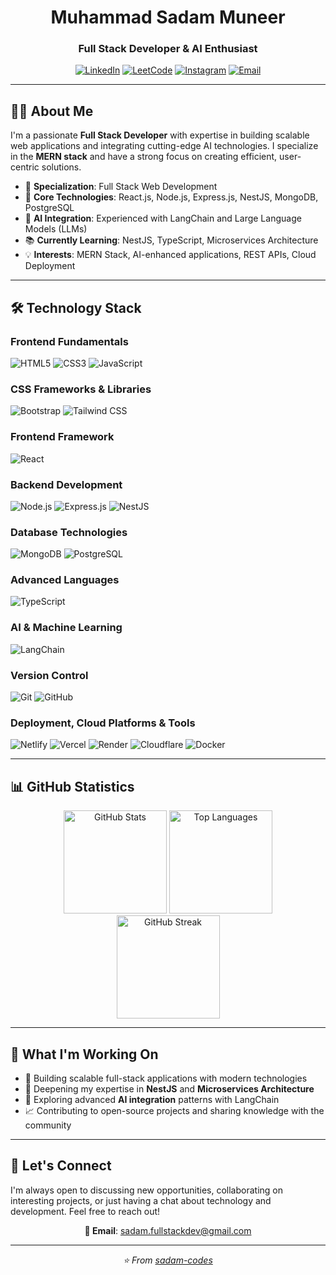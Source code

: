 <div align="center">

# Muhammad Sadam Muneer
### Full Stack Developer & AI Enthusiast

[![LinkedIn](https://img.shields.io/badge/LinkedIn-0077B5?style=for-the-badge&logo=linkedin&logoColor=white)](https://www.linkedin.com/in/muhammad-sadam-muneer)
[![LeetCode](https://img.shields.io/badge/LeetCode-FFA116?style=for-the-badge&logo=leetcode&logoColor=black)](https://leetcode.com/u/sadam_muneer/)
[![Instagram](https://img.shields.io/badge/Instagram-E4405F?style=for-the-badge&logo=instagram&logoColor=white)](https://www.instagram.com/sadam_muneer)
[![Email](https://img.shields.io/badge/Email-D14836?style=for-the-badge&logo=gmail&logoColor=white)](mailto:sadam.fullstackdev@gmail.com)

</div>

---

## 👨‍💻 About Me

I'm a passionate **Full Stack Developer** with expertise in building scalable web applications and integrating cutting-edge AI technologies. I specialize in the **MERN stack** and have a strong focus on creating efficient, user-centric solutions.

- 🚀 **Specialization**: Full Stack Web Development
- 🔧 **Core Technologies**: React.js, Node.js, Express.js, NestJS, MongoDB, PostgreSQL
- 🤖 **AI Integration**: Experienced with LangChain and Large Language Models (LLMs)
- 📚 **Currently Learning**: NestJS, TypeScript, Microservices Architecture
- 💡 **Interests**: MERN Stack, AI-enhanced applications, REST APIs, Cloud Deployment

---

## 🛠️ Technology Stack

### **Frontend Fundamentals**
<p>
  <img src="https://img.shields.io/badge/HTML5-E34F26?style=for-the-badge&logo=html5&logoColor=white" alt="HTML5"/>
  <img src="https://img.shields.io/badge/CSS3-1572B6?style=for-the-badge&logo=css3&logoColor=white" alt="CSS3"/>
  <img src="https://img.shields.io/badge/JavaScript-F7DF1E?style=for-the-badge&logo=javascript&logoColor=black" alt="JavaScript"/>
</p>

### **CSS Frameworks & Libraries**
<p>
  <img src="https://img.shields.io/badge/Bootstrap-563D7C?style=for-the-badge&logo=bootstrap&logoColor=white" alt="Bootstrap"/>
  <img src="https://img.shields.io/badge/Tailwind_CSS-38B2AC?style=for-the-badge&logo=tailwind-css&logoColor=white" alt="Tailwind CSS"/>
</p>

### **Frontend Framework**
<p>
  <img src="https://img.shields.io/badge/React-20232A?style=for-the-badge&logo=react&logoColor=61DAFB" alt="React"/>
</p>

### **Backend Development**
<p>
  <img src="https://img.shields.io/badge/Node.js-43853D?style=for-the-badge&logo=node.js&logoColor=white" alt="Node.js"/>
  <img src="https://img.shields.io/badge/Express.js-404D59?style=for-the-badge&logo=express&logoColor=white" alt="Express.js"/>
  <img src="https://img.shields.io/badge/NestJS-E0234E?style=for-the-badge&logo=nestjs&logoColor=white" alt="NestJS"/>
</p>

### **Database Technologies**
<p>
  <img src="https://img.shields.io/badge/MongoDB-4EA94B?style=for-the-badge&logo=mongodb&logoColor=white" alt="MongoDB"/>
  <img src="https://img.shields.io/badge/PostgreSQL-316192?style=for-the-badge&logo=postgresql&logoColor=white" alt="PostgreSQL"/>
</p>

### **Advanced Languages**
<p>
  <img src="https://img.shields.io/badge/TypeScript-007ACC?style=for-the-badge&logo=typescript&logoColor=white" alt="TypeScript"/>
</p>

### **AI & Machine Learning**
<p>
  <img src="https://img.shields.io/badge/LangChain-000000?style=for-the-badge&logo=chainlink&logoColor=white" alt="LangChain"/>
</p>

### **Version Control**
<p>
  <img src="https://img.shields.io/badge/Git-F05032?style=for-the-badge&logo=git&logoColor=white" alt="Git"/>
  <img src="https://img.shields.io/badge/GitHub-100000?style=for-the-badge&logo=github&logoColor=white" alt="GitHub"/>
</p>

### **Deployment, Cloud Platforms & Tools**
<p>
  <img src="https://img.shields.io/badge/Netlify-00C7B7?style=for-the-badge&logo=netlify&logoColor=white" alt="Netlify"/>
  <img src="https://img.shields.io/badge/Vercel-000000?style=for-the-badge&logo=vercel&logoColor=white" alt="Vercel"/>
  <img src="https://img.shields.io/badge/Render-46E3B7?style=for-the-badge&logo=render&logoColor=white" alt="Render"/>
  <img src="https://img.shields.io/badge/Cloudflare-F38020?style=for-the-badge&logo=cloudflare&logoColor=white" alt="Cloudflare"/>
  <img src="https://img.shields.io/badge/Docker-2496ED?style=for-the-badge&logo=docker&logoColor=white" alt="Docker"/>
</p>

---

## 📊 GitHub Statistics

<div align="center">
  <img src="https://github-readme-stats-sigma-five.vercel.app/api?username=sadam-codes&show_icons=true&theme=dark&count_private=true&hide_border=true" alt="GitHub Stats" height="165"/>
  <img src="https://github-readme-stats-sigma-five.vercel.app/api/top-langs/?username=sadam-codes&layout=compact&theme=dark&count_private=true&hide_border=true" alt="Top Languages" height="165"/>
</div>

<div align="center">
  <img src="https://streak-stats.demolab.com/?user=sadam-codes&theme=dark&hide_border=true" alt="GitHub Streak" height="165"/>
</div>

---

## 🎯 What I'm Working On

- 🔭 Building scalable full-stack applications with modern technologies
- 🌱 Deepening my expertise in **NestJS** and **Microservices Architecture**
- 🤖 Exploring advanced **AI integration** patterns with LangChain
- 📈 Contributing to open-source projects and sharing knowledge with the community

---

## 💬 Let's Connect

I'm always open to discussing new opportunities, collaborating on interesting projects, or just having a chat about technology and development. Feel free to reach out!

<div align="center">

**📧 Email**: [sadam.fullstackdev@gmail.com](mailto:sadam.fullstackdev@gmail.com)

</div>

---

<div align="center">
  <i>⭐️ From <a href="https://github.com/sadam-codes">sadam-codes</a></i>
</div>
